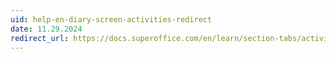 ```yaml
---
uid: help-en-diary-screen-activities-redirect
date: 11.29.2024
redirect_url: https://docs.superoffice.com/en/learn/section-tabs/activities-tab.html
---
```

